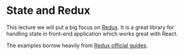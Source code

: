 # State and Redux

This lecture we will put a big focus on [Redux](https://github.com/reactjs/redux). It is a great library for handling state in front-end application which works great with React.

The examples borrow heavily from [Redux official guides](http://redux.js.org/).
